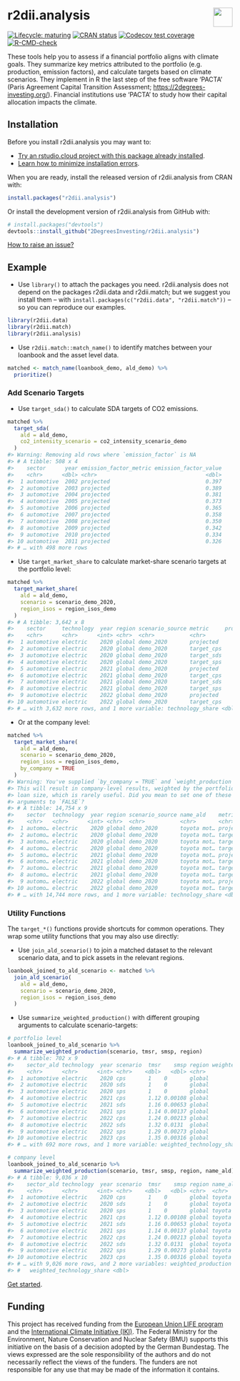 
<!-- README.md is generated from README.Rmd. Please edit that file -->

# r2dii.analysis <a href='https://github.com/2DegreesInvesting/r2dii.analysis'><img src='https://imgur.com/A5ASZPE.png' align='right' height='43' /></a>

<!-- badges: start -->

[![Lifecycle:
maturing](https://img.shields.io/badge/lifecycle-maturing-blue.svg)](https://lifecycle.r-lib.org/articles/stages.html)
[![CRAN
status](https://www.r-pkg.org/badges/version/r2dii.analysis)](https://CRAN.R-project.org/package=r2dii.analysis)
[![Codecov test
coverage](https://codecov.io/gh/2degreesinvesting/r2dii.analysis/branch/master/graph/badge.svg)](https://codecov.io/gh/2degreesinvesting/r2dii.analysis?branch=master)
[![R-CMD-check](https://github.com/2DegreesInvesting/r2dii.analysis/workflows/R-CMD-check/badge.svg)](https://github.com/2DegreesInvesting/r2dii.analysis/actions)
<!-- badges: end -->

These tools help you to assess if a financial portfolio aligns with
climate goals. They summarize key metrics attributed to the portfolio
(e.g. production, emission factors), and calculate targets based on
climate scenarios. They implement in R the last step of the free
software ‘PACTA’ (Paris Agreement Capital Transition Assessment;
<https://2degrees-investing.org/>). Financial institutions use ‘PACTA’
to study how their capital allocation impacts the climate.

## Installation

Before you install r2dii.analysis you may want to:

  - [Try an rstudio.cloud project with this package already
    installed](https://rstudio.cloud/project/1424833).
  - [Learn how to minimize installation
    errors](https://gist.github.com/maurolepore/a0187be9d40aee95a43f20a85f4caed6#installation).

When you are ready, install the released version of r2dii.analysis from
CRAN with:

``` r
install.packages("r2dii.analysis")
```

Or install the development version of r2dii.analysis from GitHub with:

``` r
# install.packages("devtools")
devtools::install_github("2DegreesInvesting/r2dii.analysis")
```

[How to raise an
issue?](https://2degreesinvesting.github.io/posts/2020-06-26-instructions-to-raise-an-issue/)

## Example

  - Use `library()` to attach the packages you need. r2dii.analysis does
    not depend on the packages r2dii.data and r2dii.match; but we
    suggest you install them – with `install.packages(c("r2dii.data",
    "r2dii.match"))` – so you can reproduce our examples.

<!-- end list -->

``` r
library(r2dii.data)
library(r2dii.match)
library(r2dii.analysis)
```

  - Use `r2dii.match::match_name()` to identify matches between your
    loanbook and the asset level data.

<!-- end list -->

``` r
matched <- match_name(loanbook_demo, ald_demo) %>%
  prioritize()
```

### Add Scenario Targets

  - Use `target_sda()` to calculate SDA targets of CO2 emissions.

<!-- end list -->

``` r
matched %>%
  target_sda(
    ald = ald_demo,
    co2_intensity_scenario = co2_intensity_scenario_demo
  )
#> Warning: Removing ald rows where `emission_factor` is NA
#> # A tibble: 508 x 4
#>    sector      year emission_factor_metric emission_factor_value
#>    <chr>      <dbl> <chr>                                  <dbl>
#>  1 automotive  2002 projected                              0.397
#>  2 automotive  2003 projected                              0.389
#>  3 automotive  2004 projected                              0.381
#>  4 automotive  2005 projected                              0.373
#>  5 automotive  2006 projected                              0.365
#>  6 automotive  2007 projected                              0.358
#>  7 automotive  2008 projected                              0.350
#>  8 automotive  2009 projected                              0.342
#>  9 automotive  2010 projected                              0.334
#> 10 automotive  2011 projected                              0.326
#> # … with 498 more rows
```

  - Use `target_market_share` to calculate market-share scenario targets
    at the portfolio level:

<!-- end list -->

``` r
matched %>%
  target_market_share(
    ald = ald_demo,
    scenario = scenario_demo_2020,
    region_isos = region_isos_demo
  )
#> # A tibble: 3,642 x 8
#>    sector     technology  year region scenario_source metric     production
#>    <chr>      <chr>      <int> <chr>  <chr>           <chr>           <dbl>
#>  1 automotive electric    2020 global demo_2020       projected     324592.
#>  2 automotive electric    2020 global demo_2020       target_cps    324592.
#>  3 automotive electric    2020 global demo_2020       target_sds    324592.
#>  4 automotive electric    2020 global demo_2020       target_sps    324592.
#>  5 automotive electric    2021 global demo_2020       projected     339656.
#>  6 automotive electric    2021 global demo_2020       target_cps    329191.
#>  7 automotive electric    2021 global demo_2020       target_sds    352505.
#>  8 automotive electric    2021 global demo_2020       target_sps    330435.
#>  9 automotive electric    2022 global demo_2020       projected     354720.
#> 10 automotive electric    2022 global demo_2020       target_cps    333693.
#> # … with 3,632 more rows, and 1 more variable: technology_share <dbl>
```

  - Or at the company level:

<!-- end list -->

``` r
matched %>%
  target_market_share(
    ald = ald_demo,
    scenario = scenario_demo_2020,
    region_isos = region_isos_demo,
    by_company = TRUE
  )
#> Warning: You've supplied `by_company = TRUE` and `weight_production = TRUE`.
#> This will result in company-level results, weighted by the portfolio
#> loan size, which is rarely useful. Did you mean to set one of these
#> arguments to `FALSE`?
#> # A tibble: 14,754 x 9
#>    sector  technology  year region scenario_source name_ald    metric production
#>    <chr>   <chr>      <int> <chr>  <chr>           <chr>       <chr>       <dbl>
#>  1 automo… electric    2020 global demo_2020       toyota mot… proje…    324592.
#>  2 automo… electric    2020 global demo_2020       toyota mot… targe…    324592.
#>  3 automo… electric    2020 global demo_2020       toyota mot… targe…    324592.
#>  4 automo… electric    2020 global demo_2020       toyota mot… targe…    324592.
#>  5 automo… electric    2021 global demo_2020       toyota mot… proje…    339656.
#>  6 automo… electric    2021 global demo_2020       toyota mot… targe…    329191.
#>  7 automo… electric    2021 global demo_2020       toyota mot… targe…    352505.
#>  8 automo… electric    2021 global demo_2020       toyota mot… targe…    330435.
#>  9 automo… electric    2022 global demo_2020       toyota mot… proje…    354720.
#> 10 automo… electric    2022 global demo_2020       toyota mot… targe…    333693.
#> # … with 14,744 more rows, and 1 more variable: technology_share <dbl>
```

### Utility Functions

The `target_*()` functions provide shortcuts for common operations. They
wrap some utility functions that you may also use directly:

  - Use `join_ald_scenario()` to join a matched dataset to the relevant
    scenario data, and to pick assets in the relevant regions.

<!-- end list -->

``` r
loanbook_joined_to_ald_scenario <- matched %>%
  join_ald_scenario(
    ald = ald_demo,
    scenario = scenario_demo_2020,
    region_isos = region_isos_demo
  )
```

  - Use `summarize_weighted_production()` with different grouping
    arguments to calculate scenario-targets:

<!-- end list -->

``` r
# portfolio level
loanbook_joined_to_ald_scenario %>%
  summarize_weighted_production(scenario, tmsr, smsp, region)
#> # A tibble: 702 x 9
#>    sector_ald technology  year scenario  tmsr    smsp region weighted_production
#>    <chr>      <chr>      <int> <chr>    <dbl>   <dbl> <chr>                <dbl>
#>  1 automotive electric    2020 cps       1    0       global             324592.
#>  2 automotive electric    2020 sds       1    0       global             324592.
#>  3 automotive electric    2020 sps       1    0       global             324592.
#>  4 automotive electric    2021 cps       1.12 0.00108 global             339656.
#>  5 automotive electric    2021 sds       1.16 0.00653 global             339656.
#>  6 automotive electric    2021 sps       1.14 0.00137 global             339656.
#>  7 automotive electric    2022 cps       1.24 0.00213 global             354720.
#>  8 automotive electric    2022 sds       1.32 0.0131  global             354720.
#>  9 automotive electric    2022 sps       1.29 0.00273 global             354720.
#> 10 automotive electric    2023 cps       1.35 0.00316 global             369784.
#> # … with 692 more rows, and 1 more variable: weighted_technology_share <dbl>

# company level
loanbook_joined_to_ald_scenario %>%
  summarize_weighted_production(scenario, tmsr, smsp, region, name_ald)
#> # A tibble: 9,036 x 10
#>    sector_ald technology  year scenario  tmsr    smsp region name_ald         
#>    <chr>      <chr>      <int> <chr>    <dbl>   <dbl> <chr>  <chr>            
#>  1 automotive electric    2020 cps       1    0       global toyota motor corp
#>  2 automotive electric    2020 sds       1    0       global toyota motor corp
#>  3 automotive electric    2020 sps       1    0       global toyota motor corp
#>  4 automotive electric    2021 cps       1.12 0.00108 global toyota motor corp
#>  5 automotive electric    2021 sds       1.16 0.00653 global toyota motor corp
#>  6 automotive electric    2021 sps       1.14 0.00137 global toyota motor corp
#>  7 automotive electric    2022 cps       1.24 0.00213 global toyota motor corp
#>  8 automotive electric    2022 sds       1.32 0.0131  global toyota motor corp
#>  9 automotive electric    2022 sps       1.29 0.00273 global toyota motor corp
#> 10 automotive electric    2023 cps       1.35 0.00316 global toyota motor corp
#> # … with 9,026 more rows, and 2 more variables: weighted_production <dbl>,
#> #   weighted_technology_share <dbl>
```

[Get
started](https://2degreesinvesting.github.io/r2dii.analysis/articles/r2dii-analysis.html).

## Funding

This project has received funding from the [European Union LIFE
program](https://ec.europa.eu/easme/en/life) and the [International
Climate Initiative
(IKI)](https://www.international-climate-initiative.com/en/details/project/measuring-paris-agreement-alignment-and-financial-risk-in-financial-markets-18_I_351-2982).
The Federal Ministry for the Environment, Nature Conservation and
Nuclear Safety (BMU) supports this initiative on the basis of a decision
adopted by the German Bundestag. The views expressed are the sole
responsibility of the authors and do not necessarily reflect the views
of the funders. The funders are not responsible for any use that may be
made of the information it contains.
